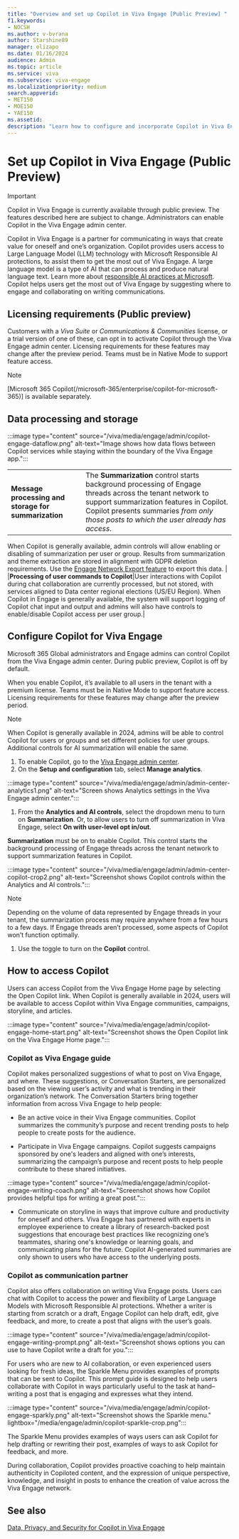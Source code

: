 ```yaml
---
title: "Overview and set up Copilot in Viva Engage [Public Preview] "
f1.keywords:
- NOCSH
ms.author: v-bvrana
author: Starshine89
manager: elizapo
ms.date: 01/16/2024
audience: Admin
ms.topic: article
ms.service: viva
ms.subservice: viva-engage
ms.localizationpriority: medium
search.appverid:
- MET150
- MOE150
- YAE150
ms.assetid: 
description: "Learn how to configure and incorporate Copilot in Viva Engage [Public Preview] into your organization"
---
```


# Set up Copilot in Viva Engage (Public Preview) 

>[!IMPORTANT]
>Copilot in Viva Engage is currently available through public preview. The features described here are subject to change. Administrators can enable Copilot in the Viva Engage admin center.

Copilot in Viva Engage is a partner for communicating in ways that create value for oneself and one’s organization. Copilot provides users access to Large Language Model (LLM) technology with Microsoft Responsible AI protections, to assist them to get the most out of Viva Engage. A large language model is a type of AI that can process and produce natural language text. Learn more about [responsible AI practices at Microsoft](/ai/responsible-ai). Copilot helps users get the most out of Viva Engage by suggesting where to engage and collaborating on writing communications.

## Licensing requirements (Public preview)

Customers with a *Viva Suite* or *Communications & Communities* license, or a trial version of one of these, can opt in to activate Copilot through the Viva Engage admin center. Licensing requirements for these features may change after the preview period. Teams must be in Native Mode to support feature access.

>[!NOTE]
>[Microsoft 365 Copilot(/microsoft-365/enterprise/copilot-for-microsoft-365)] is available separately.

## Data processing and storage 

:::image type="content" source="/viva/media/engage/admin/copilot-engage-dataflow.png" alt-text="Image shows how data flows between Copilot services while staying within the boundary of the Viva Engage app.":::

|  |  |
|---|---|
| **Message processing and storage for summarization** | The **Summarization** control starts background processing of Engage threads across the tenant network to support summarization features in Copilot. Copilot presents summaries *from only those posts to which the user already has access*.
When Copilot is generally available, admin controls will allow enabling or disabling of summarization per user or group. 
Results from summarization and theme extraction are stored in alignment with GDPR deletion requirements. Use the [Engage Network Export feature](/viva/engage/eac-as-manage-data.md#export-tenant-data-by-date-range) to export this data. | 
|**Processing of user commands to Copilot**|User interactions with Copilot during chat collaboration are currently processed, but not stored, with services aligned to Data center regional elections (US/EU Region).
When Copilot in Engage is generally available, the system will support logging of Copilot chat input and output and admins will also have controls to enable/disable Copilot access per user group.|

## Configure Copilot for Viva Engage

Microsoft 365 Global administrators and Engage admins can control Copilot from the Viva Engage admin center. During public preview, Copilot is off by default.

When you enable Copilot, it’s available to all users in the tenant with a premium license. Teams must be in Native Mode to support feature access. Licensing requirements for these features may change after the preview period.

>[!NOTE]
>When Copilot is generally available in 2024, admins will be able to control Copilot for users or groups and set different policies for user groups.  Additional controls for AI summarization will enable the same.

1.	To enable Copilot, go to the [Viva Engage admin center](/Viva/engage/eac-as-access-eac.md).
1.	On the **Setup and configuration** tab, select **Manage analytics**.

:::image type="content" source="/viva/media/engage/admin/admin-center-analytics1.png" alt-text="Screen shows Analytics settings in the Viva Engage admin center.":::

1. From the **Analytics and AI controls**, select the dropdown menu to turn on **Summarization**. Or, to allow users to turn off summarization in Viva Engage, select **On with user-level opt in/out**.

**Summarization** must be on to enable Copilot. This control starts the background processing of Engage threads across the tenant network to support summarization features in Copilot.

:::image type="content" source="/viva/media/engage/admin/admin-center-copilot-crop2.png" alt-text="Screenshot shows Copilot controls within the Analytics and AI controls.":::

>[!NOTE] 
>Depending on the volume of data represented by Engage threads in your tenant, the summarization process may require anywhere from a few hours to a few days. If Engage threads aren’t processed, some aspects of Copilot won’t function optimally.

1. Use the toggle to turn on the **Copilot** control.

## How to access Copilot

Users can access Copilot from the Viva Engage Home page by selecting the Open Copilot link. 
When Copilot is generally available in 2024, users will be available to access Copilot within Viva Engage communities, campaigns, storyline, and articles.

:::image type="content" source="/viva/media/engage/admin/copilot-engage-home-start.png" alt-text="Screenshot shows the Open Copilot link on the Viva Engage Home page.":::

### Copilot as Viva Engage guide

Copilot makes personalized suggestions of what to post on Viva Engage, and where. These suggestions, or Conversation Starters, are personalized based on the viewing user’s activity and what is trending in their organization’s network. The Conversation Starters bring together information from across Viva Engage to help people:

- Be an active voice in their Viva Engage communities. Copilot summarizes the community’s purpose and recent trending posts to help people to create posts for the audience.

- Participate in Viva Engage campaigns. Copilot suggests campaigns sponsored by one's leaders and aligned with one’s interests, summarizing the campaign’s purpose and recent posts to help people contribute to these shared initiatives.

:::image type="content" source="/viva/media/engage/admin/copilot-engage-writing-coach.png" alt-text="Screenshot shows how Copilot provides helpful tips for writing a great post.":::

- Communicate on storyline in ways that improve culture and productivity for oneself and others. Viva Engage has partnered with experts in employee experience to create a library of research-backed post suggestions that encourage best practices like recognizing one’s teammates, sharing one's knowledge or learning goals, and communicating plans for the future.
Copilot AI-generated summaries are only shown to users who have access to the underlying posts.

### Copilot as communication partner
Copilot also offers collaboration on writing Viva Engage posts. Users can chat with Copilot to access the power and flexibility of Large Language Models with Microsoft Responsible AI protections. Whether a writer is starting from scratch or a draft, Engage Copilot can help draft, edit, give feedback, and more, to create a post that aligns with the user’s goals.

:::image type="content" source="/viva/media/engage/admin/copilot-engage-writing-prompt.png" alt-text="Screenshot shows options you can use to have Copilot write a draft for you.":::

For users who are new to AI collaboration, or even experienced users looking for fresh ideas, the Sparkle Menu provides examples of prompts that can be sent to Copilot. This prompt guide is designed to help users collaborate with Copilot in ways particularly useful to the task at hand–writing a post that is engaging and expresses what they intend.

:::image type="content" source="/viva/media/engage/admin/copilot-engage-sparkly.png" alt-text="Screenshot shows the Sparkle menu." lightbox="/media/engage/admin/copilot-sparkle-crop.png":::

The Sparkle Menu provides examples of ways users can ask Copilot for help drafting or rewriting their post, examples of ways to ask Copilot for feedback, and more.

During collaboration, Copilot provides proactive coaching to help maintain authenticity in Copiloted content, and the expression of unique perspective, knowledge, and insight in posts to enhance the creation of value across the Viva Engage network.

## See also

[Data, Privacy, and Security for Copilot in Viva Engage](/Viva/engage/manage-security-and-compliance/data-privacy-security-copilot-engage.md)
